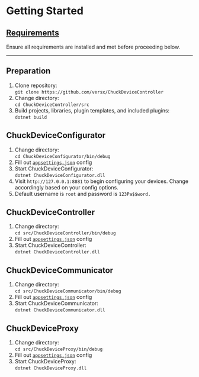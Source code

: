 # Getting Started

## [Requirements](./requirements.md)  
Ensure all requirements are installed and met before proceeding below.  

<hr>

## Preparation  
1. Clone repository:  
```git clone https://github.com/versx/ChuckDeviceController```  
1. Change directory:  
```cd ChuckDeviceController/src```  
1. Build projects, libraries, plugin templates, and included plugins:  
```dotnet build```  


## ChuckDeviceConfigurator  
1. Change directory:  
```cd ChuckDeviceConfigurator/bin/debug```  
1. Fill out [`appsettings.json`](./applications/configurator.md#configuration) config  
1. Start ChuckDeviceConfigurator:  
```dotnet ChuckDeviceConfigurator.dll```  
1. Visit `http://127.0.0.1:8881` to begin configuring your devices. Change accordingly based on your config options.  
1. Default username is `root` and password is `123Pa$$word.`  


## ChuckDeviceController  
1. Change directory:  
```cd src/ChuckDeviceController/bin/debug```  
1. Fill out [`appsettings.json`](./applications/controller.md#configuration) config  
1. Start ChuckDeviceController:  
```dotnet ChuckDeviceController.dll```  


## ChuckDeviceCommunicator  
1. Change directory:  
```cd src/ChuckDeviceCommunicator/bin/debug```  
1. Fill out [`appsettings.json`](./applications/communicator.md#configuration) config  
1. Start ChuckDeviceCommunicator:  
```dotnet ChuckDeviceCommunicator.dll```  


## ChuckDeviceProxy  
1. Change directory:  
```cd src/ChuckDeviceProxy/bin/debug```  
1. Fill out [`appsettings.json`](./applications/proxy.md#configuration) config  
1. Start ChuckDeviceProxy:  
```dotnet ChuckDeviceProxy.dll```  
